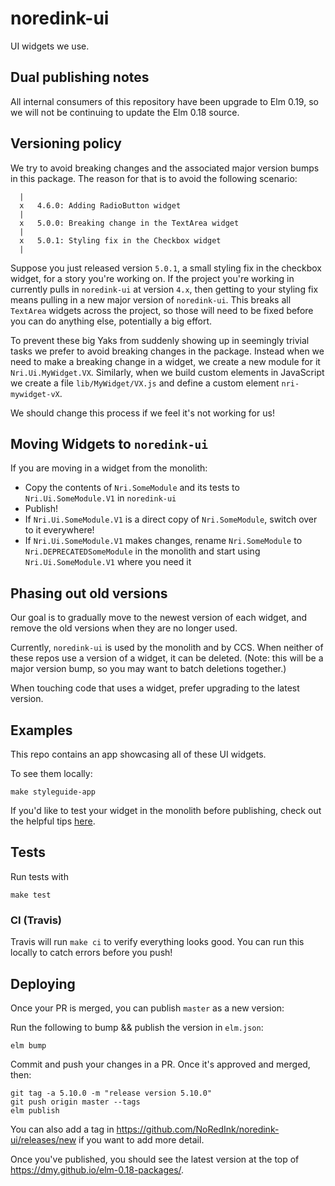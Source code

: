 # noredink-ui

UI widgets we use.

## Dual publishing notes

All internal consumers of this repository have been upgrade to Elm 0.19, so we will not be continuing to update the Elm 0.18 source.

## Versioning policy

We try to avoid breaking changes and the associated major version bumps in this package. The reason for that is to avoid the following scenario:

```
  |
  x   4.6.0: Adding RadioButton widget
  |
  x   5.0.0: Breaking change in the TextArea widget
  |
  x   5.0.1: Styling fix in the Checkbox widget
  |
```

Suppose you just released version `5.0.1`, a small styling fix in the checkbox widget, for a story you're working on. If the project you're working in currently pulls in `noredink-ui` at version `4.x`, then getting to your styling fix means pulling in a new major version of `noredink-ui`. This breaks all `TextArea` widgets across the project, so those will need to be fixed before you can do anything else, potentially a big effort.

To prevent these big Yaks from suddenly showing up in seemingly trivial tasks we prefer to avoid breaking changes in the package. Instead when we need to make a breaking change in a widget, we create a new module for it `Nri.Ui.MyWidget.VX`. Similarly, when we build custom elements in JavaScript we create a file `lib/MyWidget/VX.js` and define a custom element `nri-mywidget-vX`.

We should change this process if we feel it's not working for us!

## Moving Widgets to `noredink-ui`

If you are moving in a widget from the monolith:
- Copy the contents of `Nri.SomeModule` and its tests to `Nri.Ui.SomeModule.V1` in `noredink-ui`
- Publish!
- If `Nri.Ui.SomeModule.V1` is a direct copy of `Nri.SomeModule`, switch over to it everywhere!
- If `Nri.Ui.SomeModule.V1` makes changes, rename `Nri.SomeModule` to `Nri.DEPRECATEDSomeModule` in the monolith and start using `Nri.Ui.SomeModule.V1` where you need it


## Phasing out old versions

Our goal is to gradually move to the newest version of each widget, and remove the old versions when they are no longer used.

Currently, `noredink-ui` is used by the monolith and by CCS. When neither of these repos use a version of a widget, it can be deleted. (Note: this will be a major version bump, so you may want to batch deletions together.)

When touching code that uses a widget, prefer upgrading to the latest version.


## Examples

This repo contains an app showcasing all of these UI widgets.

To see them locally:

```
make styleguide-app
```

If you'd like to test your widget in the monolith before publishing, check out the helpful tips [here](https://paper.dropbox.com/doc/Grafting-noredink-ui-into-the-monolith--AOae7awXY8Br7YEhbZunUEZdAg-ff7N9zwMyRR2D5Umza5Ez).

## Tests

Run tests with

```
make test
```

### CI (Travis)

Travis will run `make ci` to verify everything looks good.
You can run this locally to catch errors before you push!

## Deploying

Once your PR is merged, you can publish `master` as a new version:

Run the following to bump && publish the version in `elm.json`:

```
elm bump
```

Commit and push your changes in a PR. Once it's approved and merged,
then:

```
git tag -a 5.10.0 -m "release version 5.10.0"
git push origin master --tags
elm publish
```

You can also add a tag in https://github.com/NoRedInk/noredink-ui/releases/new if you want to add more detail.

Once you've published, you should see the latest version at the top of https://dmy.github.io/elm-0.18-packages/.
